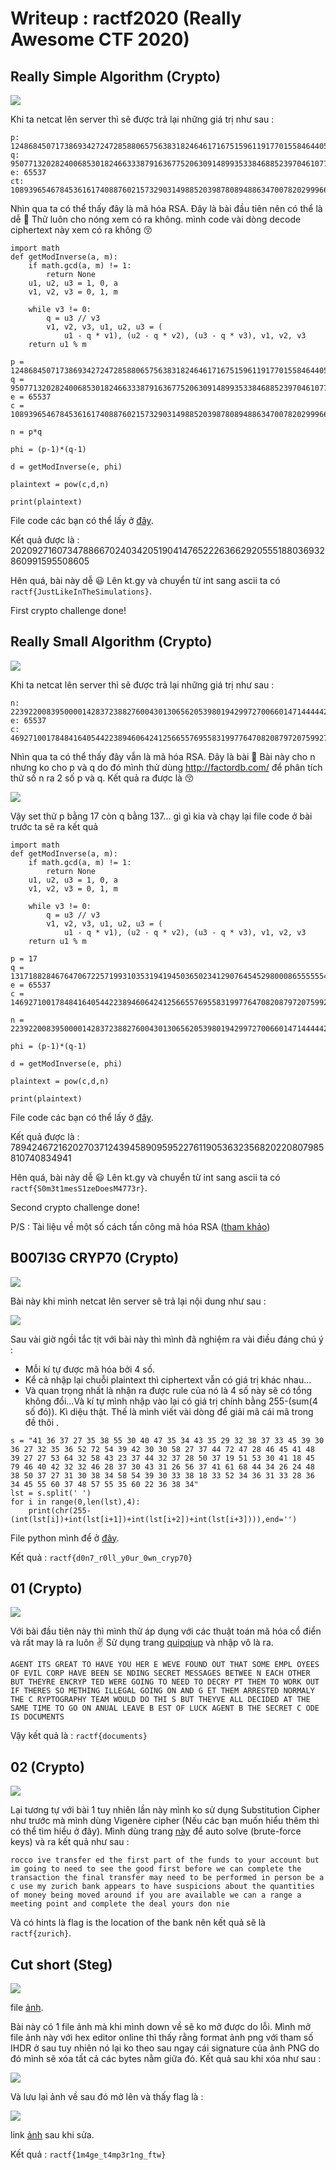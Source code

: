 # Writeup : ractf2020 (Really Awesome CTF 2020)

## Really Simple Algorithm (Crypto)

![](https://i.imgur.com/U8B0P1U.png)

Khi ta netcat lên server thì sẽ được trả lại những giá trị như sau : 

```
p: 12486845071738693427247285880657563831824646171675159611917701558464405456327259119333926908899840465729616002343942002689477215556473030869671629291940787
q: 9507713202824006853018246633387916367752063091489935338468852397046107765297345961101567617455479816742873156228827880421086979474228778491647759287898071
e: 65537
ct: 108939654678453616174088760215732903149885203987808948863470078202999661180553761761290094797844905061396113158351302410841872578407519850047247575605178778188351806331769859422746367183132389482471063266455485501246627097810790878814045056794921807351845420984916236583641461647410952602770893908930071929869
```

Nhìn qua ta có thể thấy đây là mã hóa RSA. Đây là bài đầu tiên nên có thể là dễ :hamster: Thử luôn cho nóng xem có ra không. mình code vài dòng decode ciphertext này xem có ra không :kissing_closed_eyes: 

```
import math
def getModInverse(a, m):
	if math.gcd(a, m) != 1:
		return None
	u1, u2, u3 = 1, 0, a
	v1, v2, v3 = 0, 1, m

	while v3 != 0:
		q = u3 // v3
		v1, v2, v3, u1, u2, u3 = (
			u1 - q * v1), (u2 - q * v2), (u3 - q * v3), v1, v2, v3
	return u1 % m

p = 12486845071738693427247285880657563831824646171675159611917701558464405456327259119333926908899840465729616002343942002689477215556473030869671629291940787
q = 9507713202824006853018246633387916367752063091489935338468852397046107765297345961101567617455479816742873156228827880421086979474228778491647759287898071
e = 65537
c =  108939654678453616174088760215732903149885203987808948863470078202999661180553761761290094797844905061396113158351302410841872578407519850047247575605178778188351806331769859422746367183132389482471063266455485501246627097810790878814045056794921807351845420984916236583641461647410952602770893908930071929869

n = p*q

phi = (p-1)*(q-1)

d = getModInverse(e, phi)

plaintext = pow(c,d,n)

print(plaintext)
```

File code các bạn có thể lấy ở [đây](https://github.com/buiminhptit/CTF/blob/master/RACTF/rsa.py).

Kết quả được là : 
202092716073478866702403420519041476522263662920555188036932860991595508605

Hên quá, bài này dễ :smiley: Lên kt.gy và chuyển từ int sang ascii ta có `ractf{JustLikeInTheSimulations}`.

First crypto challenge done!

## Really Small Algorithm (Crypto)

![](https://i.imgur.com/R5eDaEV.png)


Khi ta netcat lên server thì sẽ được trả lại những giá trị như sau : 

```
n: 223922008395000014283723882760043013065620539801942997270066014714444427363520046178491495846777410229650596356717074951108688822198285613233594532478253401
e: 65537
c: 46927100178484164054422389460642412566557695583199776470820879720759927161614477494084640525145368116489400445149854096703153163465010997139019479726766394
```

Nhìn qua ta có thể thấy đây vẫn là mã hóa RSA. Đây là bài :hamster: Bài này cho n nhưng ko cho p và q do đó mình thử dùng http://factordb.com/ để phân tích thử số n ra 2 số p và q. Kết quả ra được là :kissing_closed_eyes: 

![](https://i.imgur.com/Ft8n7sE.png)

Vậy set thử p bằng 17 còn q bằng 137... gì gì kia và chạy lại file code ở bài trước ta sẽ ra kết quả

```
import math
def getModInverse(a, m):
	if math.gcd(a, m) != 1:
		return None
	u1, u2, u3 = 1, 0, a
	v1, v2, v3 = 0, 1, m

	while v3 != 0:
		q = u3 // v3
		v1, v2, v3, u1, u2, u3 = (
			u1 - q * v1), (u2 - q * v2), (u3 - q * v3), v1, v2, v3
	return u1 % m

p = 17
q = 13171882846764706722571993103531941945036502341290764545298000865555554550795296834028911520398671189979446844512769114771099342482252094896093796028132553
e = 65537
c =  146927100178484164054422389460642412566557695583199776470820879720759927161614477494084640525145368116489400445149854096703153163465010997139019479726766394

n = 223922008395000014283723882760043013065620539801942997270066014714444427363520046178491495846777410229650596356717074951108688822198285613233594532478253401

phi = (p-1)*(q-1)

d = getModInverse(e, phi)

plaintext = pow(c,d,n)

print(plaintext)
```

File code các bạn có thể lấy ở [đây](https://github.com/buiminhptit/CTF/blob/master/RACTF/rsa2.py).

Kết quả được là : 
789424672162027037124394589095952276119053632356820220807985810740834941

Hên quá, bài này dễ :smiley: Lên kt.gy và chuyển từ int sang ascii ta có `ractf{S0m3t1mesS1zeDoesM4773r}`.

Second crypto challenge done!

P/S : Tài liệu về một số cách tấn công mã hóa RSA ([tham khảo](https://github.com/buiminhptit/CTF/blob/master/RACTF/RSA.docx))

## B007l3G CRYP70 (Crypto)

![](https://i.imgur.com/W8ubLbH.png)

Bài này khi mình netcat lên server sẽ trả lại nội dung như sau : 

![](https://i.imgur.com/jLxm4JO.png)

Sau vài giờ ngồi tắc tịt với bài này thì mình đã nghiệm ra vài điều đáng chú ý : 

- Mỗi kí tự được mã hóa bởi 4 số.
- Kể cả nhập lại chuỗi plaintext thì ciphertext vẫn có giá trị khác nhau...
- Và quan trọng nhất là nhận ra được rule của nó là 4 số này sẽ có tổng không đổi...Và kí tự mình nhập vào lại có giá trị chính bằng 255-(sum(4 số đó)). Kì diệu thật. Thế là mình viết vài dòng để giải mã cái mã trong đề thôi .

```
s = "41 36 37 27 35 38 55 30 40 47 35 34 43 35 29 32 38 37 33 45 39 30 36 27 32 35 36 52 72 54 39 42 30 30 58 27 37 44 72 47 28 46 45 41 48 39 27 27 53 64 32 58 43 23 37 44 32 37 28 50 37 19 51 53 30 41 18 45 79 46 40 42 32 32 46 28 37 30 43 31 26 56 37 41 61 68 44 34 26 24 48 38 50 37 27 31 30 38 34 58 54 39 30 33 38 18 33 52 34 36 31 33 28 36 34 45 55 60 37 48 57 55 35 60 22 36 38 34"
lst = s.split(' ')
for i in range(0,len(lst),4):
	print(chr(255-(int(lst[i])+int(lst[i+1])+int(lst[i+2])+int(lst[i+3]))),end='')
```

File python mình để ở [đây](https://github.com/buiminhptit/CTF/blob/master/RACTF/B007l3G.py).

Kết quả : `ractf{d0n7_r0ll_y0ur_0wn_cryp70}`

## 01 (Crypto)

![](https://i.imgur.com/seK7z3U.png)

Với bài đầu tiên này thì mình thử áp dụng với các thuật toán mã hóa cổ điển và rất may là ra luôn :v: Sử dụng trang [quipqiup](https://quipqiup.com/) và nhập vô là ra.

`AGENT ITS GREAT TO HAVE YOU HER E WEVE FOUND OUT THAT SOME EMPL OYEES OF EVIL CORP HAVE BEEN SE NDING SECRET MESSAGES BETWEE N EACH OTHER BUT THEYRE ENCRYP TED WERE GOING TO NEED TO DECRY PT THEM TO WORK OUT IF THERES SO METHING ILLEGAL GOING ON AND G ET THEM ARRESTED NORMALY THE C RYPTOGRAPHY TEAM WOULD DO THI S BUT THEYVE ALL DECIDED AT THE SAME TIME TO GO ON ANUAL LEAVE B EST OF LUCK AGENT B THE SECRET C ODE IS DOCUMENTS`

Vậy kết quả là : `ractf{documents}`

## 02 (Crypto)

![](https://i.imgur.com/pFYOKFN.png)

Lại tương tự với bài 1 tuy nhiên lần này mình ko sử dụng Substitution Cipher như trước mà mình dùng Vigenère cipher (Nếu các bạn muốn hiểu thêm thì có thể tìm hiểu ở đây). Mình dùng trang [này](https://www.boxentriq.com/code-breaking/vigenere-cipher) để auto solve (brute-force keys) và ra kết quả như sau :

`rocco ive transfer ed the first part of the funds to your account but im going to need to see the good first before we can complete the transaction the final transfer may need to be performed in person be a c use my zurich bank appears to have suspicions about the quantities of money being moved around if you are available we can a range a meeting point and complete the deal yours don nie`

Và có hints là flag is the location of the bank nên kết quả sẽ là `ractf{zurich}`.

## Cut short (Steg)

![](https://i.imgur.com/gFdWo0B.png)

file [ảnh](https://github.com/buiminhptit/CTF/blob/master/RACTF/flag.png).

Bài này có 1 file ảnh mà khi mình down về sẽ ko mở được do lỗi. Mình mở file ảnh này với hex editor online thì thấy rằng format ảnh png với tham số IHDR ở sau tuy nhiên nó lại ko theo sau ngay cái signature của ảnh PNG do đó mình sẽ xóa tất cả các bytes nằm giữa đó. Kết quả sau khi xóa như sau : 

![](https://i.imgur.com/giTDS9Z.png)

Và lưu lại ảnh về sau đó mở lên và thấy flag là : 

![](https://i.imgur.com/YWMupdo.png)

link [ảnh](https://github.com/buiminhptit/CTF/blob/master/RACTF/flag_.png) sau khi sửa.

Kết quả : `ractf{1m4ge_t4mp3r1ng_ftw}`
